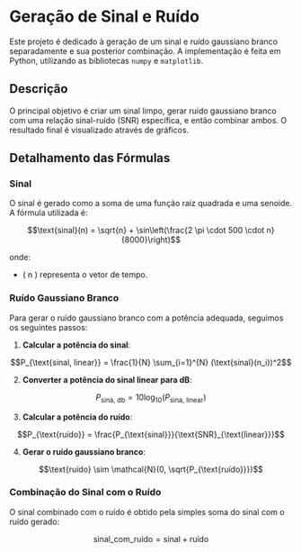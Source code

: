 # Geração de Sinal e Ruído

Este projeto é dedicado à geração de um sinal e ruído gaussiano branco separadamente e sua posterior combinação. A implementação é feita em Python, utilizando as bibliotecas `numpy` e `matplotlib`.

## Descrição

O principal objetivo é criar um sinal limpo, gerar ruído gaussiano branco com uma relação sinal-ruído (SNR) específica, e então combinar ambos. O resultado final é visualizado através de gráficos.

## Detalhamento das Fórmulas

### Sinal

O sinal é gerado como a soma de uma função raiz quadrada e uma senoide. A fórmula utilizada é:

```math
\text{sinal}(n) = \sqrt{n} + \sin\left(\frac{2 \pi \cdot 500 \cdot n}{8000}\right)
```

onde:
- \( n \) representa o vetor de tempo.

### Ruído Gaussiano Branco

Para gerar o ruído gaussiano branco com a potência adequada, seguimos os seguintes passos:

1. **Calcular a potência do sinal**:

```math
P_{\text{sinal, linear}} = \frac{1}{N} \sum_{i=1}^{N} (\text{sinal}(n_i))^2
```

2. **Converter a potência do sinal linear para dB**:

```math
P_{\text{sina, db}} = 10\text{log}_{10} (P_{\text{sina, linear}} )
```

3. **Calcular a potência do ruído**:

```math
P_{\text{ruído}} = \frac{P_{\text{sinal}}}{\text{SNR}_{\text{linear}}}
```

4. **Gerar o ruído gaussiano branco**:

```math
\text{ruído} \sim \mathcal{N}(0, \sqrt{P_{\text{ruído}}})
```

### Combinação do Sinal com o Ruído

O sinal combinado com o ruído é obtido pela simples soma do sinal com o ruído gerado:

```math
\text{sinal\_com\_ruido} = \text{sinal} + \text{ruído}
```

